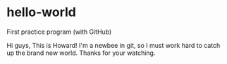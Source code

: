 # hello-world
First practice program (with GitHub)

Hi guys,
This is Howard!
I'm a newbee in git, so I must work hard to catch up the brand new world.
Thanks for your watching.
